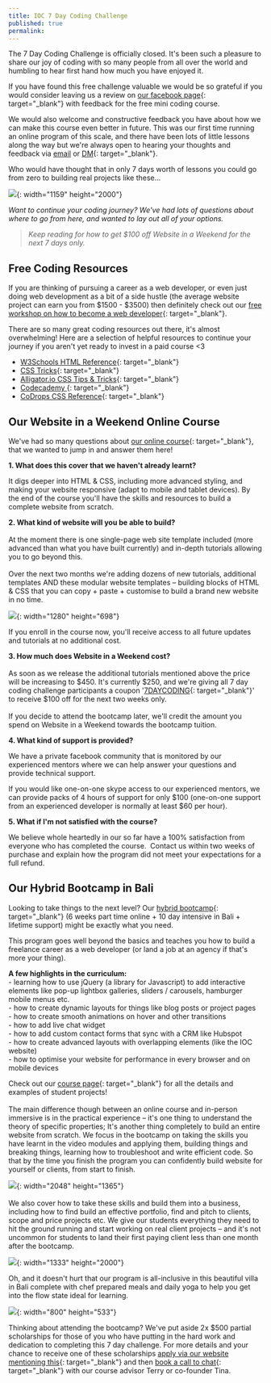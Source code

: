 ```yaml
---
title: IOC 7 Day Coding Challenge
published: true
permalink:
---
```


The 7 Day Coding Challenge is officially closed. It's been such a pleasure to share our joy of coding with so many people from all over the world and humbling to hear first hand how much you have enjoyed it.&nbsp;

If you have found this free challenge valuable we would be so grateful if you would consider leaving us a review on [our facebook page](http://facebook.com/instituteofcode){: target="_blank"} with feedback for the free mini coding course.

We would also welcome and constructive feedback you have about how we can make this course even better in future. This was our first time running an online program of this scale, and there have been lots of little lessons along the way but we're always open to hearing your thoughts and feedback via [email](mailto:hello@instituteofcode.com?subject=Feedback%20on%20Coding%20Challenge) or [DM](http://www.facebook.com/instituteofcode){: target="_blank"}.&nbsp;

Who would have thought that in only 7 days worth of lessons you could go from zero to building real projects like these...

![](/uploads/simple--2.png){: width="1159" height="2000"}

*Want to continue your coding journey? We've had lots of questions about where to go from here, and wanted to lay out all of your options.&nbsp;*

> *Keep reading for how to get $100 off Website in a Weekend for the next 7 days only.&nbsp;*

## **Free Coding Resources**

If you are thinking of pursuing a career as a web developer, or even just doing web development as a bit of a side hustle (the average website project can earn you from $1500 - $3500) then definitely check out our [free workshop on how to become a web developer](https://www.instituteofcode.com/resources/web-dev-workshop/){: target="_blank"}.&nbsp;

There are so many great coding resources out there, it's almost overwhelming\! Here are a selection of helpful resources to continue your journey if you aren't yet ready to invest in a paid course &lt;3&nbsp;

* [W3Schools HTML Reference](https://www.w3schools.com/tags/){: target="_blank"}
* [C](https://css-tricks.com/)[SS Tricks](https://css-tricks.com/){: target="_blank"}&nbsp;
* [Alligator.io CSS Tips & Tricks](https://alligator.io/css/){: target="_blank"}
* [Codecademy&nbsp;](https://www.codecademy.com/){: target="_blank"}
* [CoDrops CSS Reference](http://tympanus.net/codrops/css_reference/){: target="_blank"}

## Our Website in a Weekend Online Course&nbsp;

We've had so many questions about [our online course](https://www.instituteofcode.com/courses/web-dev-101/){: target="_blank"}, that we wanted to jump in and answer them here\!&nbsp;

**1\. What does this cover that we haven't already learnt?&nbsp;**

It digs deeper into HTML & CSS, including more advanced styling, and making your website responsive (adapt to mobile and tablet devices). By the end of the course you'll have the skills and resources to build a complete website from scratch.&nbsp;

**2\. What kind of website will you be able to build?&nbsp;**<br><br>At the moment there is one single-page web site template included (more advanced than what you have built currently) and in-depth tutorials allowing you to go beyond this.&nbsp;<br><br>Over the next two months we're adding dozens of new tutorials, additional templates AND these modular website templates – building blocks of HTML & CSS that you can copy + paste + customise to build a brand new website in no time.&nbsp;

![](/uploads/screen-recording-2020-01-21-at-1-45-53-pm.gif){: width="1280" height="698"}

If you enroll in the course now, you'll receive access to all future updates and tutorials at no additional cost.&nbsp;

**3\. How much does Website in a Weekend cost?&nbsp;**<br><br>As soon as we release the additional tutorials mentioned above the price will be increasing to $450. It's currently $250, and we're giving all 7 day coding challenge participants a coupon '[7DAYCODING](https://ioc.podia.com/web-dev-101?coupon=7DAYCODING){: target="_blank"}' to receive $100 off for the next two weeks only.&nbsp;<br><br>If you decide to attend the bootcamp later, we'll credit the amount you spend on Website in a Weekend towards the bootcamp tuition.&nbsp;

**4\. What kind of support is provided?&nbsp;**

We have a private facebook community that is monitored by our experienced mentors where we can help answer your questions and provide technical support.

If you would like one-on-one skype access to our experienced mentors, we can provide packs of 4 hours of support for only $100 (one-on-one support from an experienced developer is normally at least $60 per hour).&nbsp;

**5\. What if I'm not satisfied with the course?&nbsp;**

We believe whole heartedly in our so far have a 100% satisfaction from everyone who has completed the course. &nbsp;Contact us within two weeks of purchase and explain how the program did not meet your expectations for a full refund.&nbsp;

## Our Hybrid Bootcamp in Bali

Looking to take things to the next level? Our [hybrid bootcamp](http://www.instituteofcode.com/courses/web-dev){: target="_blank"} (6 weeks part time online + 10 day intensive in Bali + lifetime support) might be exactly what you need.&nbsp;

This program goes well beyond the basics and teaches you how to build a freelance career as a web developer (or land a job at an agency if that's more your thing).&nbsp;

**A few highlights in the curriculum:&nbsp;**<br>\- learning how to use jQuery (a library for Javascript) to add interactive elements like pop-up lightbox galleries, sliders / carousels, hamburger mobile menus etc.&nbsp;<br>\- how to create dynamic layouts for things like blog posts or project pages<br>\- how to create smooth animations on hover and other transitions&nbsp;<br>\- how to add live chat widget<br>\- how to add custom contact forms that sync with a CRM like Hubspot<br>\- how to create advanced layouts with overlapping elements (like the IOC website)<br>\- how to optimise your website for performance in every browser and on mobile devices&nbsp;

Check out our [course page](http://www.instituteofcode.com/courses/web-dev){: target="_blank"} for all the details and examples of student projects\!&nbsp;<br><br>The main difference though between an online course and in-person immersive is in the practical experience – it's one thing to understand the theory of specific properties; It's another thing completely to build an entire website from scratch. We focus in the bootcamp on taking the skills you have learnt in the video modules and applying them, building things and breaking things, learning how to troubleshoot and write efficient code. So that by the time you finish the program you can confidently build website for yourself or clients, from start to finish.&nbsp;

![](/images/21544120_1619366984782168_8914572262766507567_o.jpg){: width="2048" height="1365"}<br><br>We also cover how to take these skills and build them into a business, including how to find build an effective portfolio, find and pitch to clients, scope and price projects etc. We give our students everything they need to hit the ground running and start working on real client projects – and it's not uncommon for students to land their first paying client less than one month after the bootcamp.&nbsp;

![](/uploads/ioc-44.jpg){: width="1333" height="2000"}

Oh, and it doesn't hurt that our program is all-inclusive in this beautiful villa in Bali complete with chef prepared meals and daily yoga to help you get into the flow state ideal for learning.&nbsp;

![](/uploads/ioc-6.jpg){: width="800" height="533"}

Thinking about attending the bootcamp? We've put aside 2x $500 partial scholarships for those of you who have putting in the hard work and dedication to completing this 7 day challenge. For more details and your chance to receive one of these scholarships [apply via our website mentioning this](http://www.instituteofcode.com/courses/web-dev){: target="_blank"}&nbsp;and then [book a call to chat](www.calendly.com/ioc){: target="_blank"} with our course advisor Terry or co-founder Tina.